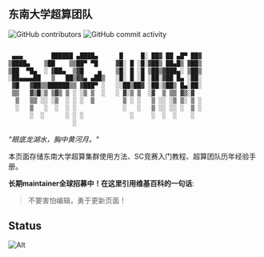 
## 东南大学超算团队

![GitHub contributors](https://img.shields.io/github/contributors/CSWU-Challenge/CSWU-Challenge.github.io?style=for-the-badge)
![GitHub commit activity](https://img.shields.io/github/commit-activity/y/CSWU-Challenge/CSWU-Challenge.github.io?style=for-the-badge)

```bash

 ▄▄▄        ██████ ▄████▄      █     █░ ██▓ ██ ▄█▀ ██▓
▒████▄    ▒██    ▒▒██▀ ▀█     ▓█░ █ ░█░▓██▒ ██▄█▒ ▓██▒
▒██  ▀█▄  ░ ▓██▄  ▒▓█    ▄    ▒█░ █ ░█ ▒██▒▓███▄░ ▒██▒
░██▄▄▄▄██   ▒   ██▒▓▓▄ ▄██▒   ░█░ █ ░█ ░██░▓██ █▄ ░██░
 ▓█   ▓██▒▒██████▒▒ ▓███▀ ░   ░░██▒██▓ ░██░▒██▒ █▄░██░
 ▒▒   ▓▒█░▒ ▒▓▒ ▒ ░ ░▒ ▒  ░   ░ ▓░▒ ▒  ░▓  ▒ ▒▒ ▓▒░▓  
  ▒   ▒▒ ░░ ░▒  ░ ░ ░  ▒        ▒ ░ ░   ▒ ░░ ░▒ ▒░ ▒ ░
  ░   ▒   ░  ░  ░ ░             ░   ░   ▒ ░░ ░░ ░  ▒ ░
      ░  ░      ░ ░ ░             ░     ░  ░  ░    ░  
                  ░                                   
```

*"眼底龙湖水，胸中黄河月。"*

本页面存储东南大学超算集群使用方法、SC竞赛入门教程、超算团队历年经验手册。



**长期maintainer全球招募中！在这里引用维基百科的一句话**:

> 不要害怕编辑，勇于更新页面！

## Status
![Alt](https://repobeats.axiom.co/api/embed/859d02e68eba262193c7b210e597500df78d6881.svg "Repobeats analytics image")

